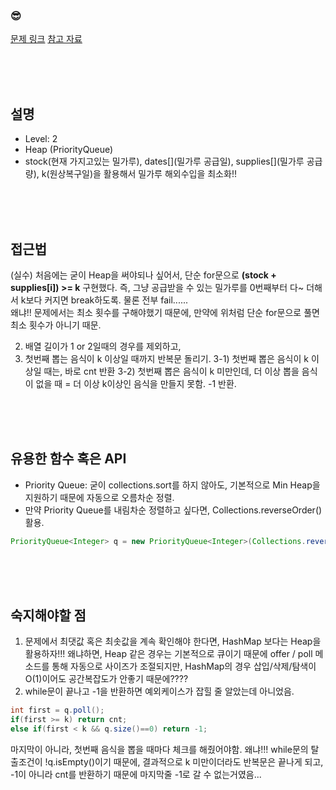 

### &#128526;
[문제 링크](https://programmers.co.kr/learn/courses/30/lessons/42629)
[참고 자료](https://udud0510.tistory.com/38)

<br>
<br>
<br>

## 설명
* Level: 2
* Heap (PriorityQueue)
* stock(현재 가지고있는 밀가루), dates[](밀가루 공급일), supplies[](밀가루 공급량), k(원상복구일)을 활용해서 밀가루 해외수입을 최소화!!


<br>
<br>
<br>

## 접근법
(실수) 처음에는 굳이 Heap을 써야되나 싶어서, 단순 for문으로 **(stock + supplies[i]) >= k** 구현했다. 즉, 그냥 공급받을 수 있는 밀가루를 0번째부터 다~ 더해서 k보다 커지면 break하도록. 물론 전부 fail......<br>
왜냐!! 문제에서는 최소 횟수를 구해야했기 때문에, 만약에 위처럼 단순 for문으로 풀면 최소 횟수가 아니기 때문.

2) 배열 길이가 1 or 2일때의 경우를 제외하고,
3) 첫번째 뽑는 음식이 k 이상일 때까지 반복문 돌리기.
3-1) 첫번째 뽑은 음식이 k 이상일 때는, 바로 cnt 반환
3-2) 첫번째 뽑은 음식이 k 미만인데, 더 이상 뽑을 음식이 없을 때 = 더 이상 k이상인 음식을 만들지 못함. -1 반환.

<br>
<br>
<br>

## 유용한 함수 혹은 API
* Priority Queue: 굳이 collections.sort를 하지 않아도, 기본적으로 Min Heap을 지원하기 때문에 자동으로 오름차순 정렬.
* 만약 Priority Queue를 내림차순 정렬하고 싶다면, Collections.reverseOrder() 활용.
```JAVA
PriorityQueue<Integer> q = new PriorityQueue<Integer>(Collections.reverseOrder());
```

<br>
<br>
<br>

## 숙지해야할 점
1) 문제에서 최댓값 혹은 최솟값을 계속 확인해야 한다면, HashMap 보다는 Heap을 활용하자!!! 왜냐하면, Heap 같은 경우는 기본적으로 큐이기 때문에 offer / poll 메소드를 통해 자동으로 사이즈가 조절되지만, HashMap의 경우 삽입/삭제/탐색이 O(1)이어도 공간복잡도가 안좋기 때문에????
2) while문이 끝나고 -1을 반환하면 예외케이스가 잡힐 줄 알았는데 아니었음.
```JAVA
int first = q.poll();
if(first >= k) return cnt;
else if(first < k && q.size()==0) return -1;
```
마지막이 아니라, 첫번째 음식을 뽑을 때마다 체크를 해줬어야함. 왜냐!!! while문의 탈출조건이 !q.isEmpty()이기 때문에, 결과적으로 k 미만이더라도 반복문은 끝나게 되고, -1이 아니라 cnt를 반환하기 때문에 마지막줄 -1로 갈 수 없는거였음...
<br>
<br>
<br>
